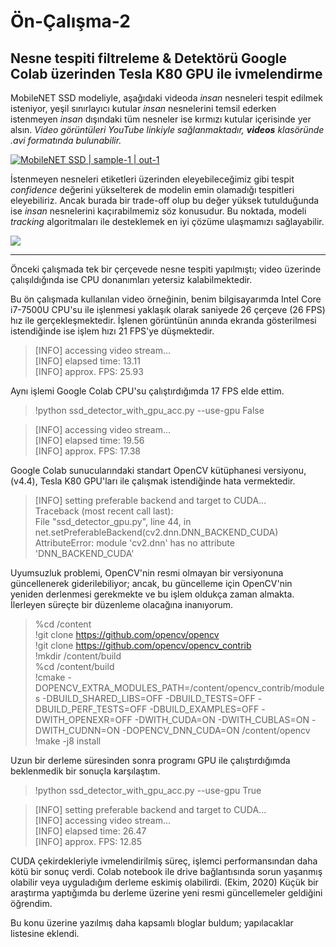 # Ön-Çalışma-2
## Nesne tespiti filtreleme & Detektörü Google Colab üzerinden Tesla K80 GPU ile ivmelendirme

MobileNET SSD modeliyle, aşağıdaki videoda _insan_ nesneleri tespit edilmek isteniyor, yeşil sınırlayıcı kutular _insan_ nesnelerini temsil ederken istenmeyen _insan_ dışındaki tüm nesneler ise kırmızı kutular içerisinde yer alsın. _Video görüntüleri YouTube linkiyle sağlanmaktadır, **videos** klasöründe .avi formatında bulunabilir._

[![MobileNET SSD | sample-1 | out-1](videos/race_out_1.gif)](http://www.youtube.com/watch?v=pvHzxhcg104)


İstenmeyen nesneleri etiketleri üzerinden eleyebileceğimiz gibi tespit _confidence_ değerini yükselterek de modelin emin olamadığı tespitleri eleyebiliriz. Ancak burada bir trade-off olup bu değer yüksek tutulduğunda ise _insan_ nesnelerini kaçırabilmemiz söz konusudur. Bu noktada, modeli _tracking_ algoritmaları ile desteklemek en iyi çözüme ulaşmamızı sağlayabilir.

[![](http://img.youtube.com/vi/Rt-f-1R0pYY/0.jpg)](http://www.youtube.com/watch?v=Rt-f-1R0pYY "MobileNET SSD | sample-1 | out-2")

<hr>

Önceki çalışmada tek bir çerçevede nesne tespiti yapılmıştı; video üzerinde çalışıldığında ise CPU donanımları yetersiz kalabilmektedir. 

Bu ön çalışmada kullanılan video örneğinin, benim bilgisayarımda Intel Core i7-7500U CPU'su ile işlenmesi yaklaşık olarak saniyede 26 çerçeve (26 FPS) hız ile gerçekleşmektedir. İşlenen görüntünün anında ekranda gösterilmesi istendiğinde ise işlem hızı 21 FPS'ye düşmektedir. 
>[INFO] accessing video stream...<br>
[INFO] elapsed time: 13.11<br>
[INFO] approx. FPS: 25.93<br>

Aynı işlemi Google Colab CPU'su çalıştırdığımda 17 FPS elde ettim.
>!python ssd_detector_with_gpu_acc.py --use-gpu False

>[INFO] accessing video stream... <br>
[INFO] elapsed time: 19.56 <br>
[INFO] approx. FPS: 17.38 <br>

Google Colab sunucularındaki standart OpenCV kütüphanesi versiyonu, (v4.4), Tesla K80 GPU'ları ile çalışmak istendiğinde hata vermektedir.
>[INFO] setting preferable backend and target to CUDA...<br>
Traceback (most recent call last):<br>
  File "ssd_detector_gpu.py", line 44, in <module>  net.setPreferableBackend(cv2.dnn.DNN_BACKEND_CUDA)<br>
AttributeError: module 'cv2.dnn' has no attribute 'DNN_BACKEND_CUDA'
  
Uyumsuzluk problemi, OpenCV'nin resmi olmayan bir versiyonuna güncellenerek giderilebiliyor; ancak, bu güncelleme için OpenCV'nin yeniden derlenmesi gerekmekte ve bu işlem oldukça zaman almakta. İlerleyen süreçte bir düzenleme olacağına inanıyorum.
>%cd /content <br>
!git clone https://github.com/opencv/opencv <br>
!git clone https://github.com/opencv/opencv_contrib <br>
!mkdir /content/build <br>
%cd /content/build <br>
!cmake -DOPENCV_EXTRA_MODULES_PATH=/content/opencv_contrib/modules  -DBUILD_SHARED_LIBS=OFF  -DBUILD_TESTS=OFF  -DBUILD_PERF_TESTS=OFF -DBUILD_EXAMPLES=OFF -DWITH_OPENEXR=OFF -DWITH_CUDA=ON -DWITH_CUBLAS=ON -DWITH_CUDNN=ON -DOPENCV_DNN_CUDA=ON /content/opencv <br>
!make -j8 install

Uzun bir derleme süresinden sonra programı GPU ile çalıştırdığımda beklenmedik bir sonuçla karşılaştım.
>!python ssd_detector_with_gpu_acc.py --use-gpu True

>[INFO] setting preferable backend and target to CUDA... <br>
[INFO] accessing video stream... <br>
[INFO] elapsed time: 26.47 <br>
[INFO] approx. FPS: 12.85 <br>

CUDA çekirdekleriyle ivmelendirilmiş süreç, işlemci performansından daha kötü bir sonuç verdi. Colab notebook ile drive bağlantısında sorun yaşanmış olabilir veya uyguladığım derleme eskimiş olabilirdi. (Ekim, 2020) Küçük bir araştırma yaptığımda bu derleme üzerine yeni resmi güncellemeler geldiğini öğrendim.

Bu konu üzerine yazılmış daha kapsamlı bloglar buldum; yapılacaklar listesine eklendi.

